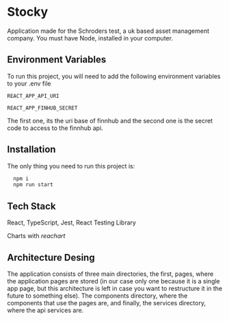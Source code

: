 # Stocky

Application made for the Schroders test, a uk based asset management company. You must have Node, installed in your computer.

## Environment Variables

To run this project, you will need to add the following environment variables to your .env file

`REACT_APP_API_URI`

`REACT_APP_FINHUB_SECRET`

The first one, its the uri base of finnhub and the second one is the secret code to access to the finnhub api.

## Installation

The only thing you need to run this project is:

```bash
  npm i
  npm run start
```

## Tech Stack

React,
TypeScript,
Jest,
React Testing Library

Charts with _reachart_

## Architecture Desing

The application consists of three main directories, the first, pages, where the application pages are stored (in our case only one because it is a single app page, but this architecture is left in case you want to restructure it in the future to something else). The components directory, where the components that use the pages are, and finally, the services directory, where the api services are.
